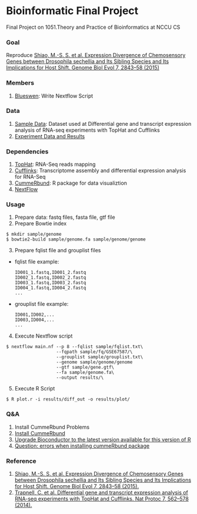 # Bioinformatic Final Project
Final Project on 1051.​Theory and Practice of Bioinformatics at NCCU CS

### Goal
Reproduce [Shiao, M.-S. S. et al. Expression Divergence of Chemosensory Genes between Drosophila sechellia and Its Sibling Species and Its Implications for Host Shift. Genome Biol Evol 7, 2843–58 (2015)](https://www.ncbi.nlm.nih.gov/pubmed/26430061)

### Members
1. [Blueswen](https://github.com/Blueswen): Write Nextflow Script

### Data
1. [Sample Data](): Dataset used at Differential gene and transcript expression analysis of RNA-seq experiments with TopHat and Cufflinks
2. [Experiment Data and Results]()

### Dependencies
1. [TopHat](https://ccb.jhu.edu/software/tophat/index.shtml): RNA-Seq reads mapping
2. [Cufflinks](http://cole-trapnell-lab.github.io/cufflinks/): Transcriptome assembly and differential expression analysis for RNA-Seq
3. [CummeRbund](http://compbio.mit.edu/cummeRbund/): R package for data visualiztion
4. [NextFlow](https://www.nextflow.io/)

### Usage
1. Prepare data: fastq files, fasta file, gtf file
2. Prepare Bowtie index

  ```
  $ mkdir sample/genome
  $ bowtie2-build sample/genome.fa sample/genome/genome
  ```
3. Prepare fqlist file and grouplist files
  * fqlist file example:
  
    ```
    ID001_1.fastq,ID001_2.fastq
    ID002_1.fastq,ID002_2.fastq
    ID003_1.fastq,ID003_2.fastq
    ID004_1.fastq,ID004_2.fastq
    ...
    ```
  * grouplist file example:
  
    ```
    ID001,ID002,...
    ID003,ID004,...
    ...
    ```
4. Execute Nextflow script

  ```
  $ nextflow main.nf --p 8 --fqlist sample/fqlist.txt\
                     --fqpath sample/fq/GSE67587/\
                     --grouplist sample/grouplist.txt\
                     --genome sample/genome/genome
                     --gtf sample/gene.gtf\
                     --fa sample/genome.fa\
                     --output results/\
  ```
5. Execute R Script

  ```
  $ R plot.r -i results/diff_out -o results/plot/
  ```

### Q&A
1. Install CummeRbund Problems
  1. [Install  CummeRbund](https://bioconductor.org/packages/release/bioc/html/cummeRbund.html)
  2. [Upgrade Bioconductor to the latest version available for this version of R](https://rdrr.io/bioc/BiocInstaller/man/BiocUpgrade.html)
  3. [Question: errors when installing cummeRbund package](https://support.bioconductor.org/p/61555/)

### Reference
1. [Shiao, M.-S. S. et al. Expression Divergence of Chemosensory Genes between Drosophila sechellia and Its Sibling Species and Its Implications for Host Shift. Genome Biol Evol 7, 2843–58 (2015).](https://www.ncbi.nlm.nih.gov/pubmed/26430061)
2. [Trapnell, C. et al. Differential gene and transcript expression analysis of RNA-seq experiments with TopHat and Cufflinks. Nat Protoc 7, 562–578 (2014).](http://www.nature.com/nprot/journal/v7/n3/full/nprot.2012.016.html)
